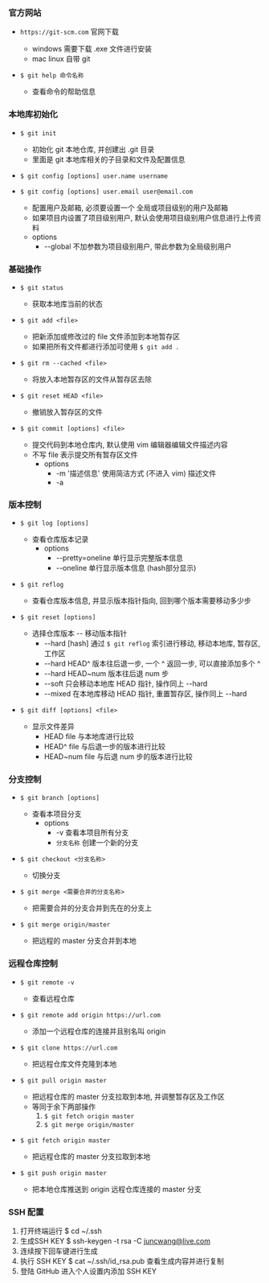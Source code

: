### 官方网站
+ `https://git-scm.com`  官网下载
    + windows 需要下载 .exe 文件进行安装
    + mac linux 自带 git

+ `$ git help 命令名称`
    + 查看命令的帮助信息


### 本地库初始化

+ `$ git init` 
    + 初始化 git 本地仓库, 并创建出 .git 目录
    + 里面是 git 本地库相关的子目录和文件及配置信息

+ `$ git config [options] user.name username`
+ `$ git config [options] user.email user@email.com`
    + 配置用户及邮箱, 必须要设置一个 全局或项目级别的用户及邮箱
    + 如果项目内设置了项目级别用户, 默认会使用项目级别用户信息进行上传资料
    + options
        + --global 不加参数为项目级别用户, 带此参数为全局级别用户


### 基础操作

+ `$ git status` 
    + 获取本地库当前的状态

+ `$ git add <file>`
    + 把新添加或修改过的 file 文件添加到本地暂存区
    + 如果把所有文件都进行添加可使用 `$ git add .`

+ `$ git rm --cached <file>`
    + 将放入本地暂存区的文件从暂存区去除

+ `$ git reset HEAD <file>`
    + 撤销放入暂存区的文件

+ `$ git commit [options] <file>`
    + 提交代码到本地仓库内, 默认使用 vim 编辑器编辑文件描述内容
    + 不写 file 表示提交所有暂存区文件
        + options
            + -m '描述信息' 使用简洁方式 (不进入 vim) 描述文件
            + -a


### 版本控制

+ `$ git log [options]`
    + 查看仓库版本记录
        + options
            + --pretty=oneline 单行显示完整版本信息
            + --oneline 单行显示版本信息 (hash部分显示)

+ `$ git reflog`
    + 查看仓库版本信息, 并显示版本指针指向, 回到哪个版本需要移动多少步

+ `$ git reset [options]`
    + 选择仓库版本 -- 移动版本指针
        + --hard [hash] 通过 `$ git reflog` 索引进行移动, 移动本地库, 暂存区, 工作区
        + --hard HEAD^ 版本往后退一步, 一个 ^ 返回一步, 可以直接添加多个 ^
        + --hard HEAD~num 版本往后退 num 步
        + --soft 只会移动本地库 HEAD 指针, 操作同上 --hard
        + --mixed 在本地库移动 HEAD 指针, 重置暂存区, 操作同上 --hard

+ `$ git diff [options] <file>`
    + 显示文件差异
        + HEAD file 与本地库进行比较
        + HEAD^ file 与后退一步的版本进行比较
        + HEAD~num file 与后退 num 步的版本进行比较


### 分支控制

+ `$ git branch [options]`
    + 查看本项目分支
        + options 
            + -v 查看本项目所有分支
            + `分支名称` 创建一个新的分支

+ `$ git checkout <分支名称>`
    + 切换分支

+ `$ git merge <需要合并的分支名称>`
    + 把需要合并的分支合并到先在的分支上
+ `$ git merge origin/master`
    + 把远程的 master 分支合并到本地


### 远程仓库控制

+ `$ git remote -v`
    + 查看远程仓库
+ `$ git remote add origin https://url.com`
    + 添加一个远程仓库的连接并且别名叫 origin

+ `$ git clone https://url.com`
    + 把远程仓库文件克隆到本地

+ `$ git pull origin master`
    + 把远程仓库的 master 分支拉取到本地, 并调整暂存区及工作区
    + 等同于余下两部操作
        1. `$ git fetch origin master`
        2. `$ git merge origin/master`

+ `$ git fetch origin master`
    + 把远程仓库的 master 分支拉取到本地

+ `$ git push origin master`
    + 把本地仓库推送到 origin 远程仓库连接的 master 分支


### SSH 配置

1. 打开终端运行 $ cd ~/.ssh
2. 生成SSH KEY $ ssh-keygen -t rsa -C juncwang@live.com
3. 连续按下回车键进行生成
4. 执行 SSH KEY $ cat ~/.ssh/id_rsa.pub 查看生成内容并进行复制
5. 登陆 GitHub 进入个人设置内添加 SSH KEY